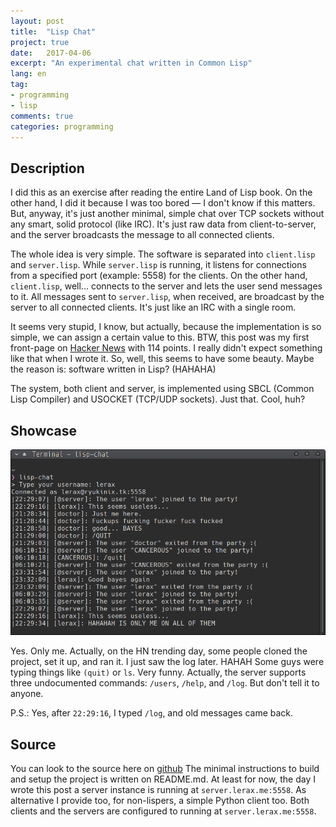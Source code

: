 ```yaml
---
layout: post
title:  "Lisp Chat"
project: true
date:   2017-04-06
excerpt: "An experimental chat written in Common Lisp"
lang: en
tag:
- programming
- lisp
comments: true
categories: programming
---
```




## Description

I did this as an exercise after reading the entire Land of Lisp book. On the other hand, I did it because I was too bored — I don't know if this matters. But, anyway, it's just another minimal, simple chat over TCP sockets without any smart, solid protocol (like IRC). It's just raw data from client-to-server, and the server broadcasts the message to all connected clients.

The whole idea is very simple. The software is separated into `client.lisp` and `server.lisp`. While `server.lisp` is running, it listens for connections from a specified port (example: 5558) for the clients. On the other hand, `client.lisp`, well... connects to the server and lets the user send messages to it. All messages sent to `server.lisp`, when received, are broadcast by the server to all connected clients. It's just like an IRC with a single room.

It seems very stupid, I know, but actually, because the implementation is so simple, we can assign a certain value to this. BTW, this post was my first front-page on [Hacker News](https://news.ycombinator.com/item?id=13857880) with 114 points. I really didn't expect something like that when I wrote it. So, well, this seems to have some beauty. Maybe the reason is: software
written in Lisp? (HAHAHA)

The system, both client and server, is implemented using SBCL (Common Lisp
Compiler) and USOCKET (TCP/UDP sockets). Just that. Cool, huh?



## Showcase

![lisp-chat](/assets/posts/lisp-chat/lisp-chat.png)

Yes. Only me. Actually, on the HN trending day, some people cloned the
project, set it up, and ran it. I just saw the log later. HAHAH Some guys were typing things like `(quit)` or `ls`. Very funny. Actually, the server supports three undocumented commands: `/users`, `/help`, and `/log`. But don't tell it to anyone.

P.S.: Yes, after `22:29:16`, I typed `/log`, and old messages came back.



## Source
You can look to the source here on
[github](https://github.com/ryukinix/lisp-chat) The minimal
instructions to build and setup the project is written on
README.md. At least for now, the day I wrote this post a server
instance is running at `server.lerax.me:5558`. As alternative I
provide too, for non-lispers, a simple Python client too. Both clients
and the servers are configured to running at `server.lerax.me:5558`.
